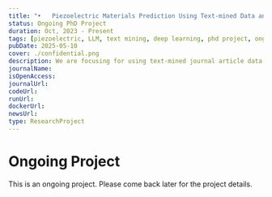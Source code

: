 ```yaml
---
title: "•	Piezoelectric Materials Prediction Using Text-mined Data and Deep Learning"
status: Ongoing PhD Project
duration: Oct, 2023 - Present
tags: [piezoelectric, LLM, text mining, deep learning, phd project, ongoing]
pubDate: 2025-05-10
cover: ./confidential.png
description: We are focusing for using text-mined journal article data for piezoelectric materials to find novel piezoelectric materials with higher d33 values.
journalName:
isOpenAccess:
journalUrl:
codeUrl:
runUrl:
dockerUrl:
newsUrl:
type: ResearchProject
---
```


# Ongoing Project

This is an ongoing project. Please come back later for the project details.
